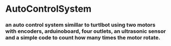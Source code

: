 # AutoControlSystem

### an auto control system simillar to turtlbot using two motors with encoders, arduinoboard, four outlets, an ultrasonic sensor and a simple code to count how many times the motor rotate.
